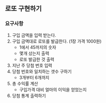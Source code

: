 ## 로또 구현하기

### 요구사항

1. 구입 금액을 입력 받는다.
2. 구입 금액대로 로또를 발급한다. (1장 가격 1000원)
    - 1에서 45까지의 숫자
    - 몇개 샀는지 출력
    - 로또 발급한 것 출력
3. 지난 주 당첨 번호 입력
4. 당첨 번호와 일치하는 갯수 구하기
    - 3개부터 6개까지
5. 총 수익률 계산
    - 구입가격 대비 얼마의 이익을 얻었는지
6. 당첨 통계 출력하기
